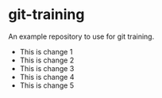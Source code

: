# git-training
An example repository to use for git training.

- This is change 1
- This is change 2
- This is change 3
- This is change 4
- This is change 5
